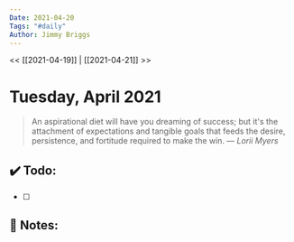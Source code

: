 ```yaml
---
Date: 2021-04-20
Tags: "#daily"
Author: Jimmy Briggs
---
```


<< [[2021-04-19]] | [[2021-04-21]] >>

# Tuesday, April 2021

> An aspirational diet will have you dreaming of success; but it's the attachment of expectations and tangible goals that feeds the desire, persistence, and fortitude required to make the win.
> &mdash; <cite>Lorii Myers</cite>


## ✔️ Todo:

- [ ] 

## 📝 Notes: